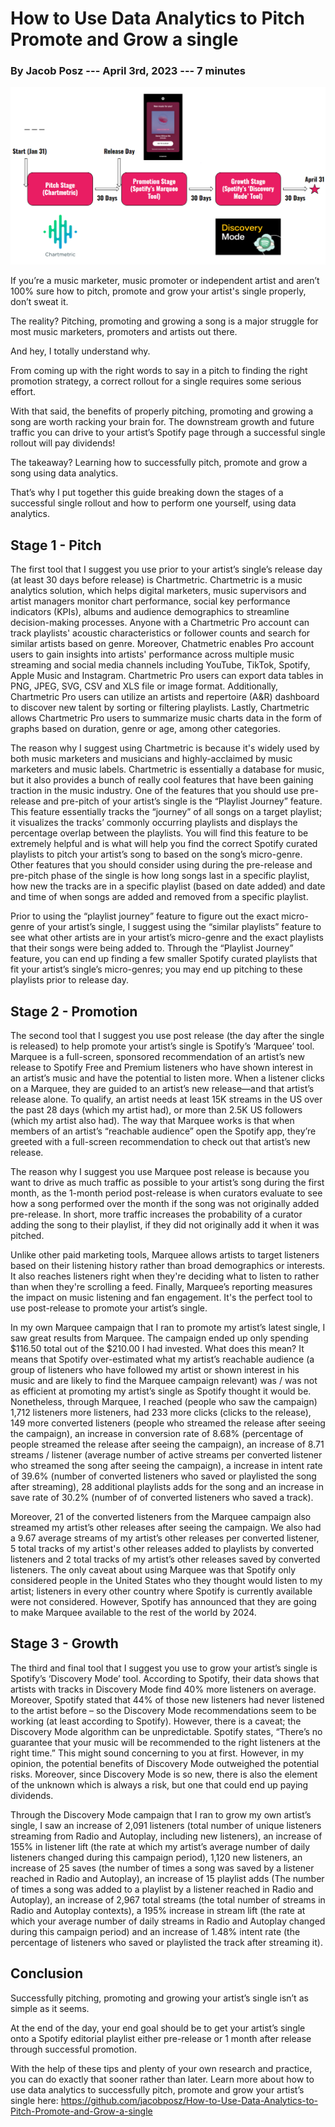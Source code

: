 # How to Use Data Analytics to Pitch Promote and Grow a single
### By Jacob Posz --- April 3rd, 2023	--- 7 minutes
![image](https://github.com/jacobposz/How-to-Use-Data-Analytics-to-Pitch-Promote-and-Grow-a-single/blob/main/Graphs/CHART.png)

If you’re a music marketer, music promoter or independent artist and aren’t 100% sure how to pitch, promote and grow your artist's single properly, don’t sweat it.

The reality? Pitching, promoting and growing a song is a major struggle for most music marketers, promoters and artists out there.

And hey, I totally understand why.

From coming up with the right words to say in a pitch to finding the right promotion strategy, a correct rollout for a single requires some serious effort.

With that said, the benefits of properly pitching, promoting and growing a song are worth racking your brain for. The downstream growth and future traffic you can drive to your artist’s Spotify page through a successful single rollout will pay dividends!

The takeaway? Learning how to successfully pitch, promote and grow a song using data analytics.

That’s why I put together this guide breaking down the stages of a successful single rollout and how to perform one yourself, using data analytics.

## Stage 1 - Pitch

The first tool that I suggest you use prior to your artist’s single’s release day (at least 30 days before release) is Chartmetric. Chartmetric is a music analytics solution, which helps digital marketers, music supervisors and artist managers monitor chart performance, social key performance indicators (KPIs), albums and audience demographics to streamline decision-making processes. Anyone with a Chartmetric Pro account can track playlists' acoustic characteristics or follower counts and search for similar artists based on genre. Moreover, Chatmetric enables Pro account users to gain insights into artists' performance across multiple music streaming and social media channels including YouTube, TikTok, Spotify, Apple Music and Instagram. Chartmetric Pro users can export data tables in PNG, JPEG, SVG, CSV and XLS file or image format. Additionally, Chartmetric Pro users can utilize an artists and repertoire (A&R) dashboard to discover new talent by sorting or filtering playlists. Lastly, Chartmetric allows Chartmetric Pro users to summarize music charts data in the form of graphs based on duration, genre or age, among other categories. 

The reason why I suggest using Chartmetric is because it's widely used by both music marketers and musicians and highly-acclaimed by music marketers and music labels. Chartmetric is essentially a database for music, but it also provides a bunch of really cool features that have been gaining traction in the music industry. One of the features that you should use pre-release and pre-pitch of your artist’s single is the “Playlist Journey” feature. This feature essentially tracks the “journey” of all songs on a target playlist; it visualizes the tracks’ commonly occurring playlists and displays the percentage overlap between the playlists. You will find this feature to be extremely helpful and is what will help you find the correct Spotify curated playlists to pitch your artist’s song to based on the song’s micro-genre. Other features that you should consider using during the pre-release and pre-pitch phase of the single is how long songs last in a specific playlist, how new the tracks are in a specific playlist (based on date added) and date and time of when songs are added and removed from a specific playlist.

Prior to using the “playlist journey” feature to figure out the exact micro-genre of your artist’s single, I suggest using the “similar playlists” feature to see what other artists are in your artist’s micro-genre and the exact playlists that their songs were being added to. Through the “Playlist Journey” feature, you can end up finding a few smaller Spotify curated playlists that fit your artist’s single’s micro-genres; you may end up pitching to these playlists prior to release day.

## Stage 2 - Promotion

The second tool that I suggest you use post release (the day after the single is released) to help promote your artist’s single is Spotify’s ‘Marquee’ tool. Marquee is a full-screen, sponsored recommendation of an artist’s new release to Spotify Free and Premium listeners who have shown interest in an artist’s music and have the potential to listen more. When a listener clicks on a Marquee, they are guided to an artist’s new release—and that artist’s release alone. To qualify, an artist needs at least 15K streams in the US over the past 28 days (which my artist had), or more than 2.5K US followers (which my artist also had). The way that Marquee works is that when members of an artist’s “reachable audience” open the Spotify app, they’re greeted with a full-screen recommendation to check out that artist’s new release.

The reason why I suggest you use Marquee post release is because you want to drive as much traffic as possible to your artist’s song during the first month, as the 1-month period post-release is when curators evaluate to see how a song performed over the month if the song was not originally added pre-release. In short, more traffic increases the probability of a curator adding the song to their playlist, if they did not originally add it when it was pitched.

Unlike other paid marketing tools, Marquee allows artists to target listeners based on their listening history rather than broad demographics or interests. It also reaches listeners right when they're deciding what to listen to rather than when they're scrolling a feed. Finally, Marquee’s reporting measures the impact on music listening and fan engagement. It's the perfect tool to use post-release to promote your artist’s single.

In my own Marquee campaign that I ran to promote my artist’s latest single, I saw great results from Marquee. The campaign ended up only spending $116.50 total out of the $210.00 I had invested. What does this mean? It means that Spotify over-estimated what my artist’s reachable audience (a group of listeners who have followed my artist or shown interest in his music and are likely to find the Marquee campaign relevant) was / was not as efficient at promoting my artist’s single as Spotify thought it would be. Nonetheless, through Marquee, I reached (people who saw the campaign) 1,712 listeners more listeners, had 233 more clicks (clicks to the release), 149 more converted listeners (people who streamed the release after seeing the campaign), an increase in conversion rate of 8.68% (percentage of people streamed the release after seeing the campaign), an increase of 8.71 streams / listener (average number of active streams per converted listener who streamed the song after seeing the campaign), a increase in intent rate of 39.6% (number of converted listeners who saved or playlisted the song after streaming), 28 additional playlists adds for the song and an increase in save rate of 30.2% (number of of converted listeners who saved a track).

Moreover, 21 of the converted listeners from the Marquee campaign also streamed my artist’s other releases after seeing the campaign. We also had a 9.67 average streams of my artist’s other releases per converted listener, 5 total tracks of my artist's other releases added to playlists by converted listeners and 2 total tracks of my artist’s other releases saved by converted listeners. The only caveat about using Marquee was that Spotify only considered people in the United States who they thought would listen to my artist; listeners in every other country where Spotify is currently available were not considered. However, Spotify has announced that they are going to make Marquee available to the rest of the world by 2024.

## Stage 3 - Growth

The third and final tool that I suggest you use to grow your artist’s single is Spotify’s ‘Discovery Mode’ tool. According to Spotify, their data shows that artists with tracks in Discovery Mode find 40% more listeners on average. Moreover, Spotify stated that 44% of those new listeners had never listened to the artist before – so the Discovery Mode recommendations seem to be working (at least according to Spotify). However, there is a caveat; the Discovery Mode algorithm can be unpredictable. Spotify states, “There’s no guarantee that your music will be recommended to the right listeners at the right time.” This might sound concerning to you at first. However, in my opinion, the potential benefits of Discovery Mode outweighed the potential risks. Moreover, since Discovery Mode is so new, there is also the element of the unknown which is always a risk, but one that could end up paying dividends. 

Through the Discovery Mode campaign that I ran to grow my own artist’s single, I saw an increase of 2,091 listeners (total number of unique listeners streaming from Radio and Autoplay, including new listeners), an increase of 155% in listener lift (the rate at which my artist’s average number of daily listeners changed during this campaign period), 1,120 new listeners, an increase of 25 saves (the number of times a song was saved by a listener reached in Radio and Autoplay), an increase of 15 playlist adds (The number of times a song was added to a playlist by a listener reached in Radio and Autoplay), an increase of 2,967 total streams (the total number of streams in Radio and Autoplay contexts), a 195% increase in stream lift (the rate at which your average number of daily streams in Radio and Autoplay changed during this campaign period) and an increase of 1.48% intent rate (the percentage of listeners who saved or playlisted the track after streaming it).

## Conclusion

Successfully pitching, promoting and growing your artist’s single isn’t as simple as it seems.

At the end of the day, your end goal should be to get your artist’s single onto a Spotify editorial playlist either pre-release or 1 month after release through successful promotion.

With the help of these tips and plenty of your own research and practice, you can do exactly that sooner rather than later. Learn more about how to use data analytics to successfully pitch, promote and grow your artist’s single here: https://github.com/jacobposz/How-to-Use-Data-Analytics-to-Pitch-Promote-and-Grow-a-single
